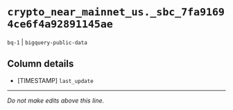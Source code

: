 # `crypto_near_mainnet_us._sbc_7fa91694ce6f4a92891145ae`
`bq-1` | `bigquery-public-data`

## Column details
* [TIMESTAMP] `last_update`

-------------------------------------------------------------------------------
*Do not make edits above this line.*
